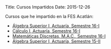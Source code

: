 Title: Cursos Impartidos
Date: 2015-12-26


Cursos que he impartido en la FES Acatlán:

+ [Álgebra Superior I, Actuaría, Semestre 16-I]({filename}/acatlan/superiorI-16I/index.html)
+ [Cálculo I, Actuaría, Semestre 16-I]({filename}/acatlan/calculoI-16I/index.html)
+ [Matemáticas Discretas, M.A.C., Semestre 16-I]({filename}/acatlan/discretas-16I/index.html)
+ [Álgebra Superior I, Actuaría, Semestre 15-II]({filename}/acatlan/superiorI-15II/index.html)
